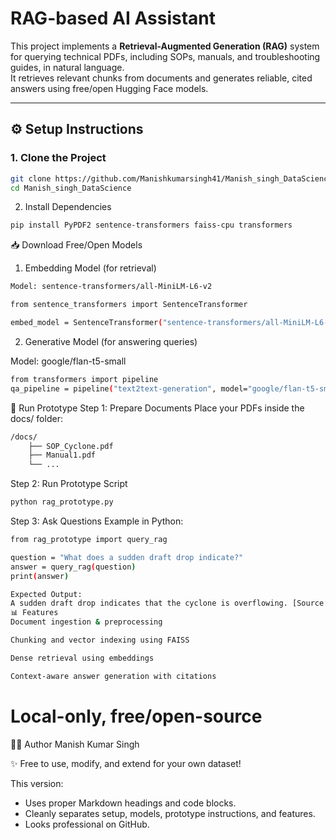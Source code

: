 # RAG-based AI Assistant

This project implements a **Retrieval-Augmented Generation (RAG)** system for querying technical PDFs, including SOPs, manuals, and troubleshooting guides, in natural language.  
It retrieves relevant chunks from documents and generates reliable, cited answers using free/open Hugging Face models.

---

## ⚙️ Setup Instructions

### 1. Clone the Project
```bash
git clone https://github.com/Manishkumarsingh41/Manish_singh_DataScience.git
cd Manish_singh_DataScience

```

2. Install Dependencies

```bash
pip install PyPDF2 sentence-transformers faiss-cpu transformers
```

📥 Download Free/Open Models
1. Embedding Model (for retrieval)
```bash
Model: sentence-transformers/all-MiniLM-L6-v2

from sentence_transformers import SentenceTransformer

embed_model = SentenceTransformer("sentence-transformers/all-MiniLM-L6-v2")
```
2. Generative Model (for answering queries)
 
Model: google/flan-t5-small

```bash
from transformers import pipeline
qa_pipeline = pipeline("text2text-generation", model="google/flan-t5-small")
```
🚀 Run Prototype
Step 1: Prepare Documents
Place your PDFs inside the docs/ folder:

```bash
/docs/
    ├── SOP_Cyclone.pdf
    ├── Manual1.pdf
    └── ...
```
Step 2: Run Prototype Script

```bash
python rag_prototype.py
```
Step 3: Ask Questions
Example in Python:
```bash
from rag_prototype import query_rag

question = "What does a sudden draft drop indicate?"
answer = query_rag(question)
print(answer)
```
```bash
Expected Output:
A sudden draft drop indicates that the cyclone is overflowing. [Source: SOP_Cyclone.pdf]
📊 Features
Document ingestion & preprocessing

Chunking and vector indexing using FAISS

Dense retrieval using embeddings

Context-aware answer generation with citations
```
# Local-only, free/open-source

👨‍💻 Author
Manish Kumar Singh

✨ Free to use, modify, and extend for your own dataset!


This version:  
- Uses proper Markdown headings and code blocks.  
- Cleanly separates setup, models, prototype instructions, and features.  
- Looks professional on GitHub.  








